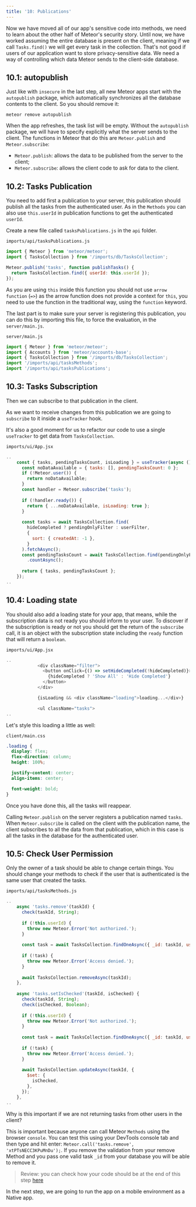 ```yaml
---
title: '10: Publications'
---
```


Now we have moved all of our app's sensitive code into methods, we need to learn about the other half of Meteor's security story. Until now, we have worked assuming the entire database is present on the client, meaning if we call `Tasks.find()` we will get every task in the collection. That's not good if users of our application want to store privacy-sensitive data. We need a way of controlling which data Meteor sends to the client-side database.

## 10.1: autopublish

Just like with `insecure` in the last step, all new Meteor apps start with the `autopublish` package, which automatically synchronizes all the database contents to the client. So you should remove it:

```
meteor remove autopublish
```

When the app refreshes, the task list will be empty. Without the `autopublish` package, we will have to specify explicitly what the server sends to the client. The functions in Meteor that do this are `Meteor.publish` and `Meteor.subscribe`:

- `Meteor.publish`: allows the data to be published from the server to the client;
- `Meteor.subscribe`: allows the client code to ask for data to the client.

## 10.2: Tasks Publication

You need to add first a publication to your server, this publication should publish all the tasks from the authenticated user. As in the `Methods` you can also use `this.userId` in publication functions to get the authenticated `userId`.

Create a new file called `tasksPublications.js` in the `api` folder.

`imports/api/tasksPublications.js`

```js
import { Meteor } from 'meteor/meteor';
import { TasksCollection } from '/imports/db/TasksCollection';

Meteor.publish('tasks', function publishTasks() {
  return TasksCollection.find({ userId: this.userId });
});
```

As you are using `this` inside this function you should not use `arrow function` (`=>`) as the arrow function does not provide a context for `this`, you need to use the function in the traditional way, using the `function` keyword.

The last part is to make sure your server is registering this publication, you can do this by importing this file, to force the evaluation, in the `server/main.js`.

`server/main.js`

```js
import { Meteor } from 'meteor/meteor';
import { Accounts } from 'meteor/accounts-base';
import { TasksCollection } from '/imports/db/TasksCollection';
import '/imports/api/tasksMethods';
import '/imports/api/tasksPublications';
```

## 10.3: Tasks Subscription

Then we can subscribe to that publication in the client.

As we want to receive changes from this publication we are going to `subscribe` to it inside a `useTracker` hook.

It's also a good moment for us to refactor our code to use a single `useTracker` to get data from `TasksCollection`.

`imports/ui/App.jsx`

```js
..
    const { tasks, pendingTasksCount, isLoading } = useTracker(async () => {
      const noDataAvailable = { tasks: [], pendingTasksCount: 0 };
      if (!Meteor.user()) {
        return noDataAvailable;
      }
      const handler = Meteor.subscribe('tasks');
    
      if (!handler.ready()) {
        return { ...noDataAvailable, isLoading: true };
      }
    
      const tasks = await TasksCollection.find(
        hideCompleted ? pendingOnlyFilter : userFilter,
        {
          sort: { createdAt: -1 },
        }
      ).fetchAsync();
      const pendingTasksCount = await TasksCollection.find(pendingOnlyFilter)
        .countAsync();
    
      return { tasks, pendingTasksCount };
    });
..
```

## 10.4: Loading state

You should also add a loading state for your app, that means, while the subscription data is not ready you should inform to your user. To discover if the subscription is ready or not you should get the return of the `subscribe` call, it is an object with the subscription state including the `ready` function that will return a `boolean`. 

`imports/ui/App.jsx`

```js
..
            <div className="filter">
              <button onClick={() => setHideCompleted(!hideCompleted)}>
                {hideCompleted ? 'Show All' : 'Hide Completed'}
              </button>
            </div>

            {isLoading && <div className="loading">loading...</div>}

            <ul className="tasks">
..
```

Let's style this loading a little as well:

`client/main.css`

```css
.loading {
  display: flex;
  flex-direction: column;
  height: 100%;

  justify-content: center;
  align-items: center;

  font-weight: bold;
}
```

Once you have done this, all the tasks will reappear.

Calling `Meteor.publish` on the server registers a publication named `tasks`. When `Meteor.subscribe` is called on the client with the publication name, the client subscribes to all the data from that publication, which in this case is all the tasks in the database for the authenticated user. 

## 10.5: Check User Permission

Only the owner of a task should be able to change certain things. You should change your methods to check if the user that is authenticated is the same user that created the tasks.

`imports/api/tasksMethods.js`

```js
..
    async 'tasks.remove'(taskId) {
      check(taskId, String);
    
      if (!this.userId) {
        throw new Meteor.Error('Not authorized.');
      }
    
      const task = await TasksCollection.findOneAsync({ _id: taskId, userId: this.userId });
    
      if (!task) {
        throw new Meteor.Error('Access denied.');
      }
    
      await TasksCollection.removeAsync(taskId);
    },
    
    async 'tasks.setIsChecked'(taskId, isChecked) {
      check(taskId, String);
      check(isChecked, Boolean);
    
      if (!this.userId) {
        throw new Meteor.Error('Not authorized.');
      }
    
      const task = await TasksCollection.findOneAsync({ _id: taskId, userId: this.userId });
    
      if (!task) {
        throw new Meteor.Error('Access denied.');
      }
    
      await TasksCollection.updateAsync(taskId, {
        $set: {
          isChecked,
        },
      });
    },
..
```

Why is this important if we are not returning tasks from other users in the client?

This is important because anyone can call Meteor `Methods` using the browser `console`. You can test this using your DevTools console tab and then type and hit enter: `Meteor.call('tasks.remove', 'xtPTsNECC3KPuMnDu');`. If you remove the validation from your remove Method and you pass one valid task `_id` from your database you will be able to remove it.

> Review: you can check how your code should be at the end of this step [here](https://github.com/meteor/react-tutorial/tree/master/src/simple-todos/step10) 

In the next step, we are going to run the app on a mobile environment as a Native app.
